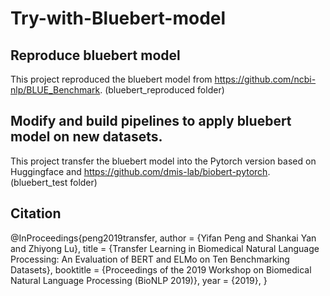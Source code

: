 # Try-with-Bluebert-model

## Reproduce bluebert model
This project reproduced the bluebert model from https://github.com/ncbi-nlp/BLUE_Benchmark. (bluebert_reproduced folder)

## Modify and build pipelines to apply bluebert model on new datasets.
This project transfer the bluebert model into the Pytorch version based on Huggingface and https://github.com/dmis-lab/biobert-pytorch. (bluebert_test folder)

## Citation
@InProceedings{peng2019transfer,
  author    = {Yifan Peng and Shankai Yan and Zhiyong Lu},
  title     = {Transfer Learning in Biomedical Natural Language Processing: 
               An Evaluation of BERT and ELMo on Ten Benchmarking Datasets},
  booktitle = {Proceedings of the 2019 Workshop on Biomedical Natural Language Processing (BioNLP 2019)},
  year      = {2019},
}
